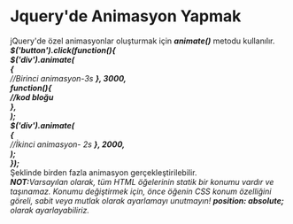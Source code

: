 <h1> Jquery'de Animasyon Yapmak</h1>
jQuery'de özel animasyonlar oluşturmak için <b><i>animate()</i></b> metodu kullanılır.<br>
<b><i>$('button').click(function(){<br>
        $('div').animate( <br>
  {</b><br>
            //Birinci animasyon-3s
        <b>}, 3000, <br>
        function(){ <br>
           //kod bloğu <br>
        }, <br>
       ); <br>
       $('div').animate( <br>
           {</b> <br>
               //İkinci animasyon- 2s
           <b>}, 2000, <br>
       ); <br>});</b></i>
<br>
Şeklinde birden fazla animasyon gerçekleştirilebilir.<br>
<b><i>NOT:</b>Varsayılan olarak, tüm HTML öğelerinin statik bir konumu vardır ve taşınamaz.
Konumu değiştirmek için, önce öğenin CSS konum özelliğini göreli, sabit veya mutlak olarak ayarlamayı unutmayın! <b>position: absolute;</b> olarak ayarlayabiliriz.</i><br>
